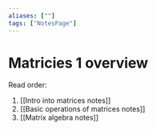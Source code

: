 ```yaml
---
aliases: [""]
tags: ["NotesPage"]
---
```


# Matricies 1 overview

Read order:
1) [[Intro into matrices notes]]
2) [[Basic operations of matrices notes]]
3) [[Matrix algebra notes]]